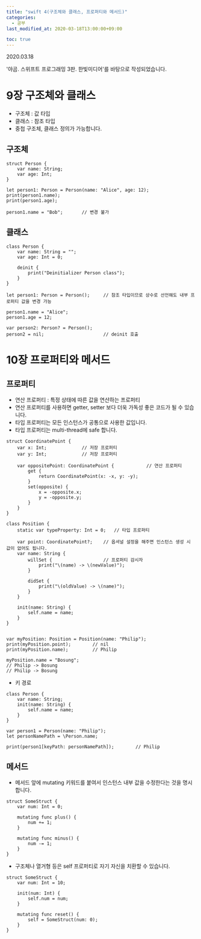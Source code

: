 ```yaml
---
title: "swift 4(구조체와 클래스, 프로퍼티와 메서드)"
categories: 
  - 공부
last_modified_at: 2020-03-18T13:00:00+09:00

toc: true 
---
```

2020.03.18

'야곰. 스위프트 프로그래밍 3판. 한빛미디어'를 바탕으로 작성되었습니다.

# 9장 구조체와 클래스
* 구조체 : 값 타입
* 클래스 : 참조 타입
* 중첩 구조체, 클래스 정의가 가능합니다.

## 구조체

```
struct Person {
    var name: String;
    var age: Int;
}

let person1: Person = Person(name: "Alice", age: 12);
print(person1.name);
print(person1.age);

person1.name = "Bob";       // 변경 불가
```

## 클래스

```
class Person {
    var name: String = "";
    var age: Int = 0;

    deinit {
        print("Deinitializer Person class");
    }
}

let person1: Person = Person();     // 참조 타입이므로 상수로 선언해도 내부 프로퍼티 값을 변경 가능

person1.name = "Alice";
person1.age = 12;

var person2: Person? = Person();
person2 = nil;                      // deinit 호출
```

# 10장 프로퍼티와 메서드

## 프로퍼티
* 연산 프로퍼티 : 특정 상태에 따른 값을 연산하는 프로퍼티
* 연산 프로퍼티를 사용하면 getter, setter 보다 더욱 가독성 좋은 코드가 될 수 있습니다.
* 타입 프로퍼티는 모든 인스턴스가 공통으로 사용한 값입니다. 
* 타입 프로퍼티는 multi-thread에 safe 합니다.

```
struct CoordinatePoint {
    var x: Int;             // 저장 프로퍼티
    var y: Int;             // 저장 프로퍼티

    var oppositePoint: CoordinatePoint {            // 연산 프로퍼티
        get {
            return CoordinatePoint(x: -x, y: -y);
        }
        set(opposite) {
            x = -opposite.x;
            y = -opposite.y;
        }
    }
}

class Position {
    static var typeProperty: Int = 0;   // 타입 프로퍼티

    var point: CoordinatePoint?;    // 옵셔널 설정을 해주면 인스턴스 생성 시 값이 없어도 됩니다.
    var name: String {
        willSet {                   // 프로퍼티 감시자
            print("\(name) -> \(newValue)");
        }

        didSet {
            print("\(oldValue) -> \(name)");
        }
    }

    init(name: String) {
        self.name = name;
    }
}


var myPosition: Position = Position(name: "Philip");
print(myPosition.point);        // nil
print(myPosition.name);         // Philip

myPosition.name = "Bosung";
// Philip -> Bosung
// Philip -> Bosung
```

* 키 경로

```
class Person {
    var name: String;
    init(name: String) {
        self.name = name;
    }
}

var person1 = Person(name: "Philip");
let personNamePath = \Person.name;

print(person1[keyPath: personNamePath]);        // Philip
```

## 메서드

* 메서드 앞에 mutating 키워드를 붙여서 인스턴스 내부 값을 수정한다는 것을 명시합니다.

```
struct SomeStruct {
    var num: Int = 0;

    mutating func plus() {
        num += 1;
    }

    mutating func minus() {
        num -= 1;
    }
}
```

* 구조체나 열거형 등은 self 프로퍼티로 자기 자신을 치환할 수 있습니다.

```
struct SomeStruct {
    var num: Int = 10;

    init(num: Int) {
        self.num = num;
    }

    mutating func reset() {
        self = SomeStruct(num: 0);
    }
}
```
